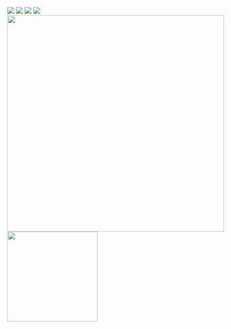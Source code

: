 
<a href="https://www.linkedin.com/in/kainã-fontoura-almeida-4952b4b8/" target="_blank"><img src="https://img.icons8.com/color/48/000000/linkedin.png"/></a>
<a href="https://www.instagram.com/almeida_kaina/" target="_blank"><img src="https://img.icons8.com/fluency/48/000000/instagram-new.png"/></a>
<a href="https://twitter.com/KainAlmeida/" target="_blank"><img src="https://img.icons8.com/fluency/48/000000/twitter.png"/></a>
<a href="mailto:kainafa@hotmail.com" target="_blank"><img src="https://img.icons8.com/fluency/48/000000/email.png"/></a>
<br>
<img src="https://github-readme-stats.vercel.app/api?username=kainaalmeida&show_icons=true&count_private=true" width="500" height="auto"/>
<img src="https://github-readme-stats.vercel.app/api/top-langs/?username=kainaalmeida&layout=compact/" width="208" height="auto"/>
